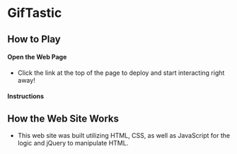 # GifTastic


 ## How to Play

#### Open the Web Page
* Click the link at the top of the page to deploy and start interacting right away!  

#### Instructions

## How the Web Site Works
* This web site was built utilizing HTML, CSS, as well as JavaScript for the logic and jQuery to manipulate HTML.
